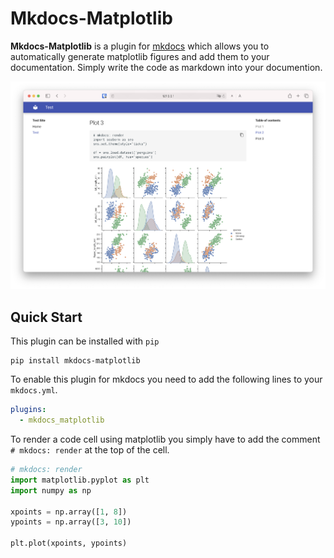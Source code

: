 # Mkdocs-Matplotlib

**Mkdocs-Matplotlib** is a plugin for [mkdocs](https://www.mkdocs.org/) which allows you to automatically generate matplotlib figures and add them to your documentation.
Simply write the code as markdown into your documention.

![screenshot](docs/assets/screenshot.png)

## Quick Start

This plugin can be installed with `pip`

```shell
pip install mkdocs-matplotlib
```
To enable this plugin for mkdocs you need to add the following lines to your `mkdocs.yml`.

```yaml
plugins:
  - mkdocs_matplotlib
```

To render a code cell using matplotlib you simply have to add the comment `# mkdocs: render` at the top of the cell.

```python
# mkdocs: render
import matplotlib.pyplot as plt
import numpy as np

xpoints = np.array([1, 8])
ypoints = np.array([3, 10])

plt.plot(xpoints, ypoints)
```
